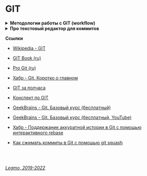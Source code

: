 # GIT #

<details><summary><b>Методологии работы с GIT (workflow)</b></summary><p>

- [Кратко о git-flow](http://ruwhynot.com/2016/03/08/briefly-about-gitflow/)
- [В чём состоит отличие между различными workflow?](https://ru.stackoverflow.com/questions/676514/%D0%92-%D1%87%D1%91%D0%BC-%D1%81%D0%BE%D1%81%D1%82%D0%BE%D0%B8%D1%82-%D0%BE%D1%82%D0%BB%D0%B8%D1%87%D0%B8%D0%B5-%D0%BC%D0%B5%D0%B6%D0%B4%D1%83-%D1%80%D0%B0%D0%B7%D0%BB%D0%B8%D1%87%D0%BD%D1%8B%D0%BC%D0%B8-workflow)
<br></p></details>

<details><summary><b>Про текстовый редактор для коммитов</b></summary><p>

- Я использую nano

**Ссылки**
- [stackoverflow - Замена дефолтного редактора кода в git (ru)](https://ru.stackoverflow.com/questions/437331/%D0%97%D0%B0%D0%BC%D0%B5%D0%BD%D0%B0-%D0%B4%D0%B5%D1%84%D0%BE%D0%BB%D1%82%D0%BD%D0%BE%D0%B3%D0%BE-%D1%80%D0%B5%D0%B4%D0%B0%D0%BA%D1%82%D0%BE%D1%80%D0%B0-%D0%BA%D0%BE%D0%B4%D0%B0-%D0%B2-git)
- [Связывание текстового редактора с Git](https://ymatuhin.ru/tools/git-default-editor/)
  <br></p></details>

**Ссылки**
- [Wikipedia - GIT](https://ru.wikipedia.org/wiki/Git)
- [GIT Book (ru)](https://git-scm.com/book/ru/v2)
- [Pro Git (ru)](http://www.linuxcookbook.ru/books/progit/index.html)
- [Хабр - Git. Коротко о главном](https://habr.com/ru/post/588801/)
- [GIT за полчаса](https://proglib.io/p/git-for-half-an-hour)
- [Конспект по GIT](https://gist.github.com/vchernogorov/030144a7b0832c683adc3e0b502ad3e5)
- [GeekBrains - Git. Базовый курс (бесплатный)](https://gb.ru/courses/1117)
- [GeekBrains - Git. Базовый курс (бесплатный, YouTube)](https://www.youtube.com/playlist?list=PLmRNNqEA7JoM77hOJkPrLOfJQGizCLR3P)
- [Хабр - Поддержание аккуратной истории в Git с помощью интерактивного rebase](https://habr.com/ru/company/flant/blog/536698/)
- [Как сжимать коммиты в Git с помощью git squash](https://medium.com/nuances-of-programming/%D0%BA%D0%B0%D0%BA-%D1%81%D0%B6%D0%B8%D0%BC%D0%B0%D1%82%D1%8C-%D0%BA%D0%BE%D0%BC%D0%BC%D0%B8%D1%82%D1%8B-%D0%B2-git-%D1%81-%D0%BF%D0%BE%D0%BC%D0%BE%D1%89%D1%8C%D1%8E-git-squash-8a84b9f62734)

  <br> 
  <br> 

*[Legmo, 2019-2022](https://github.com/Legmo/notes/)*
